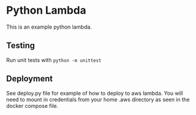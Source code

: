 # Python Lambda
This is an example python lambda. 

## Testing
Run unit tests with `python -m unittest`

## Deployment
See deploy.py file for example of how to deploy to aws lambda. You will need to mount in credentials from your home .aws directory as seen in the docker compose file.
